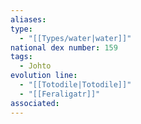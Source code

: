 ```yaml
---
aliases: 
type:
  - "[[Types/water|water]]"
national dex number: 159
tags:
  - Johto
evolution line:
  - "[[Totodile|Totodile]]"
  - "[[Feraligatr]]"
associated: 
---
```

